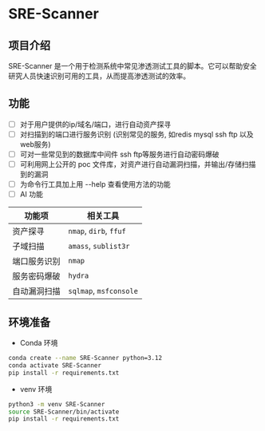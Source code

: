 # SRE-Scanner
## 项目介绍
SRE-Scanner 是一个用于检测系统中常见渗透测试工具的脚本。它可以帮助安全研究人员快速识别可用的工具，从而提高渗透测试的效率。

## 功能
- [ ] 对于用户提供的ip/域名/端口，进行自动资产探寻
- [ ] 对扫描到的端口进行服务识别 (识别常见的服务, 如redis mysql ssh ftp 以及web服务)
- [ ] 可对一些常见到的数据库中间件 ssh ftp等服务进行自动密码爆破
- [ ] 可利用网上公开的 poc 文件库，对资产进行自动漏洞扫描，并输出/存储扫描到的漏洞
- [ ] 为命令行工具加上用 --help 查看使用方法的功能
- [ ] AI 功能

| **功能项** | **相关工具** |
| -----| ----- |
| 资产探寻| `nmap`, `dirb`, `ffuf`|
| 子域扫描| `amass`, `sublist3r` |
| 端口服务识别 | `nmap` |
| 服务密码爆破 | `hydra`|
| 自动漏洞扫描| `sqlmap`, `msfconsole` |

## 环境准备

- Conda 环境

```bash
conda create --name SRE-Scanner python=3.12
conda activate SRE-Scanner
pip install -r requirements.txt
```

- venv 环境

```bash
python3 -m venv SRE-Scanner
source SRE-Scanner/bin/activate
pip install -r requirements.txt
```

